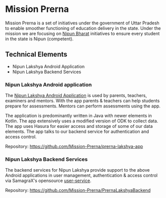 # Mission Prerna

Mission Prerna is a set of initiatives under the government of Uttar Pradesh to enable smoother
functioning of education delivery in the state. Under the mission we are focusing
on [Nipun Bharat](https://nipunbharat.education.gov.in/)
initiatives to ensure every student in the state is Nipun (competent).

## Technical Elements

* Nipun Lakshya Android Application
* Nipun Lakshya Backend Services

### Nipun Lakshya Android application

The [Nipun Lakshya Android Application](https://play.google.com/store/apps/details?id=org.samagra.missionPrerna&hl=en_IN&gl=US)
is used by parents, teachers, examiners and mentors. With the app parents & teachers can help
students prepare for assessments. Mentors can perform assessments using the app.

The application is predominantly written in Java with newer elements in Kotlin. The app extensively
uses a modified version of ODK to collect data. The app uses Hasura for easier access and storage of
some of our data elements. The app talks to our backend service for authentication and access
control.

Repository: https://github.com/Mission-Prerna/prerna-lakshya-app

### Nipun Lakshya Backend Services

The backend services for Nipun Lakshya provide support to the above Android applications in user
management, authentication & access control via SamagraX's
opensource [user-service](https://github.com/Samagra-Development/user-service).

Repository: https://github.com/Mission-Prerna/PrernaLakshyaBackend
